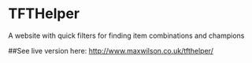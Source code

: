 # TFTHelper
A website with quick filters for finding item combinations and champions

##See live version here: http://www.maxwilson.co.uk/tfthelper/
